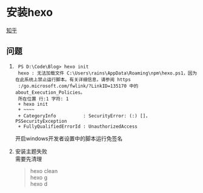# 安装hexo

[知乎](https://zhuanlan.zhihu.com/p/60578464https:/zhuanlan.zhihu.com/p/60578464)

## 问题

1.  ```
     PS D:\Code\Blog> hexo init
     hexo : 无法加载文件 C:\Users\rains\AppData\Roaming\npm\hexo.ps1，因为在此系统上禁止运行脚本。有关详细信息，请参阅 https
     :/go.microsoft.com/fwlink/?LinkID=135170 中的 about_Execution_Policies。
     所在位置 行:1 字符: 1
     + hexo init
     + ~~~~
     + CategoryInfo          : SecurityError: (:) []，PSSecurityException
     + FullyQualifiedErrorId : UnauthorizedAccess
    ```

    开启windows开发者设置中的脚本运行免签名
2.  安装主题失败\
    需要先清理

    > hexo clean\
    > hexo g\
    > hexo d
